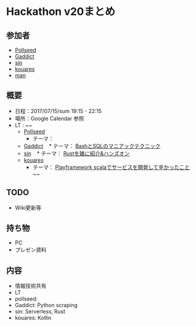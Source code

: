 # Hackathon v20まとめ

## 参加者
* [Pollseed](https://github.com/pollseed)
* [Gaddict](https://github.com/Gaddict)
* [sin](https://github.com/ogasawaraShinnosuke)
* [kouares](https://github.com/kouares)
* [man](???)

## 概要
* 日程：2017/07/15/sum 19:15 - 22:15
* 場所：Google Calendar 参照
* LT : 
~~
  * [Pollseed](https://github.com/pollseed)
    * テーマ： []()
  * [Gaddict](https://github.com/Gaddict)
    * テーマ： [BashとSQLのマニアックテクニック](https://slideship.com/presentations/H2RTHbshQuwZKBfqHPLfX1)
  * [sin](https://github.com/ogasawaraShinnosuke)
    * テーマ： [Rustを雑に紹介&ハンズオン](https://gitpitch.com/ogasawaraShinnosuke/slide-pitch)
  * [kouares](https://github.com/kouares)
    * テーマ： [Playframework scalaでサービスを開発して辛かったこと](https://gitpitch.com/kouares/git-pitch-slide)
~~

## TODO
* Wiki更新等

## 持ち物
* PC
* プレゼン資料

## 内容
* 情報技術共有
* LT
* pollseed: 
* Gaddict: Python scraping
* sin: Serverless, Rust
* kouares: Kotlin
